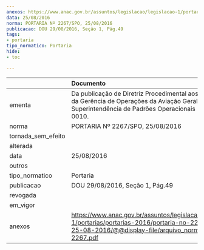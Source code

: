 ```yaml
---
anexos: https://www.anac.gov.br/assuntos/legislacao/legislacao-1/portarias/portarias-2016/portaria-no-2267-spo-25-08-2016/@@display-file/arquivo_norma/PA2016-2267.pdf
data: 25/08/2016
norma: PORTARIA Nº 2267/SPO, 25/08/2016
publicacao: DOU 29/08/2016, Seção 1, Pág.49
tags:
- portaria
tipo_normatico: Portaria
hide: 
- toc 
 
---
```


|                    | Documento                                                                                                                                                      |
|:-------------------|:---------------------------------------------------------------------------------------------------------------------------------------------------------------|
| ementa             | Da publicação de Diretriz Procedimental aos servidores da Gerência de Operações da Aviação Geral da Superintendência de Padrões Operacionais - DGOAG 0010.     |
| norma              | PORTARIA Nº 2267/SPO, 25/08/2016                                                                                                                               |
| tornada_sem_efeito |                                                                                                                                                                |
| alterada           |                                                                                                                                                                |
| data               | 25/08/2016                                                                                                                                                     |
| outros             |                                                                                                                                                                |
| tipo_normatico     | Portaria                                                                                                                                                       |
| publicacao         | DOU 29/08/2016, Seção 1, Pág.49                                                                                                                                |
| revogada           |                                                                                                                                                                |
| em_vigor           |                                                                                                                                                                |
| anexos             | https://www.anac.gov.br/assuntos/legislacao/legislacao-1/portarias/portarias-2016/portaria-no-2267-spo-25-08-2016/@@display-file/arquivo_norma/PA2016-2267.pdf |